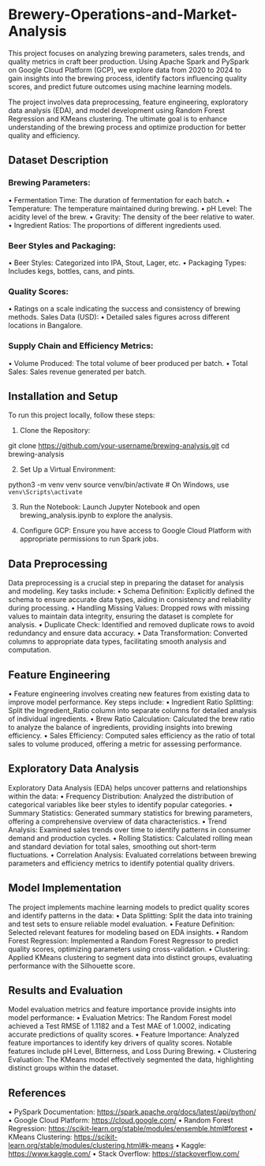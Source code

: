 # Brewery-Operations-and-Market-Analysis
This project focuses on analyzing brewing parameters, sales trends, and quality metrics in craft beer production. Using Apache Spark and PySpark on Google Cloud Platform (GCP), we explore data from 2020 to 2024 to gain insights into the brewing process, identify factors influencing quality scores, and predict future outcomes using machine learning models.

The project involves data preprocessing, feature engineering, exploratory data analysis (EDA), and model development using Random Forest Regression and KMeans clustering. The ultimate goal is to enhance understanding of the brewing process and optimize production for better quality and efficiency.

## Dataset Description
### Brewing Parameters:
•	Fermentation Time: The duration of fermentation for each batch.
•	Temperature: The temperature maintained during brewing.
•	pH Level: The acidity level of the brew.
•	Gravity: The density of the beer relative to water.
•	Ingredient Ratios: The proportions of different ingredients used.
### Beer Styles and Packaging:
•	Beer Styles: Categorized into IPA, Stout, Lager, etc.
•	Packaging Types: Includes kegs, bottles, cans, and pints.
### Quality Scores:
•	Ratings on a scale indicating the success and consistency of brewing methods.
Sales Data (USD):
•	Detailed sales figures across different locations in Bangalore.
### Supply Chain and Efficiency Metrics:
•	Volume Produced: The total volume of beer produced per batch.
•	Total Sales: Sales revenue generated per batch.

## Installation and Setup
To run this project locally, follow these steps:
1. Clone the Repository:

git clone https://github.com/your-username/brewing-analysis.git
cd brewing-analysis

2. Set Up a Virtual Environment:

python3 -m venv venv
source venv/bin/activate  # On Windows, use `venv\Scripts\activate`

3. Run the Notebook:
Launch Jupyter Notebook and open brewing_analysis.ipynb to explore the analysis.

4. Configure GCP:
Ensure you have access to Google Cloud Platform with appropriate permissions to run Spark jobs.

## Data Preprocessing
Data preprocessing is a crucial step in preparing the dataset for analysis and modeling. Key tasks include:
• Schema Definition: Explicitly defined the schema to ensure accurate data types, aiding in consistency and reliability during processing.
• Handling Missing Values: Dropped rows with missing values to maintain data integrity, ensuring the dataset is complete for analysis.
• Duplicate Check: Identified and removed duplicate rows to avoid redundancy and ensure data accuracy.
• Data Transformation: Converted columns to appropriate data types, facilitating smooth analysis and computation.

## Feature Engineering
• Feature engineering involves creating new features from existing data to improve model performance. Key steps include:
• Ingredient Ratio Splitting: Split the Ingredient_Ratio column into separate columns for detailed analysis of individual ingredients.
• Brew Ratio Calculation: Calculated the brew ratio to analyze the balance of ingredients, providing insights into brewing efficiency.
• Sales Efficiency: Computed sales efficiency as the ratio of total sales to volume produced, offering a metric for assessing performance.

## Exploratory Data Analysis
Exploratory Data Analysis (EDA) helps uncover patterns and relationships within the data:
• Frequency Distribution: Analyzed the distribution of categorical variables like beer styles to identify popular categories.
• Summary Statistics: Generated summary statistics for brewing parameters, offering a comprehensive overview of data characteristics.
• Trend Analysis: Examined sales trends over time to identify patterns in consumer demand and production cycles.
• Rolling Statistics: Calculated rolling mean and standard deviation for total sales, smoothing out short-term fluctuations.
• Correlation Analysis: Evaluated correlations between brewing parameters and efficiency metrics to identify potential quality drivers.

## Model Implementation
The project implements machine learning models to predict quality scores and identify patterns in the data:
• Data Splitting: Split the data into training and test sets to ensure reliable model evaluation.
• Feature Definition: Selected relevant features for modeling based on EDA insights.
• Random Forest Regression: Implemented a Random Forest Regressor to predict quality scores, optimizing parameters using cross-validation.
• Clustering: Applied KMeans clustering to segment data into distinct groups, evaluating performance with the Silhouette score.

## Results and Evaluation
Model evaluation metrics and feature importance provide insights into model performance:
• Evaluation Metrics: The Random Forest model achieved a Test RMSE of 1.1182 and a Test MAE of 1.0002, indicating accurate predictions of quality scores.
• Feature Importance: Analyzed feature importances to identify key drivers of quality scores. Notable features include pH Level, Bitterness, and Loss During Brewing.
• Clustering Evaluation: The KMeans model effectively segmented the data, highlighting distinct groups within the dataset.

## References
• PySpark Documentation: https://spark.apache.org/docs/latest/api/python/
• Google Cloud Platform: https://cloud.google.com/
• Random Forest Regression: https://scikit-learn.org/stable/modules/ensemble.html#forest
• KMeans Clustering: https://scikit-learn.org/stable/modules/clustering.html#k-means
• Kaggle: https://www.kaggle.com/
• Stack Overflow: https://stackoverflow.com/
